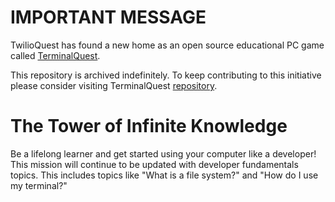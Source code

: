 # IMPORTANT MESSAGE

TwilioQuest has found a new home as an open source educational PC game called [TerminalQuest](https://terminal.quest/).

This repository is archived indefinitely. To keep contributing to this initiative please consider visiting TerminalQuest [repository](https://github.com/TerminalQuest).

# The Tower of Infinite Knowledge

Be a lifelong learner and get started using your computer like a developer! This mission will continue to be updated with developer fundamentals topics. This includes topics like "What is a file system?" and "How do I use my terminal?"
